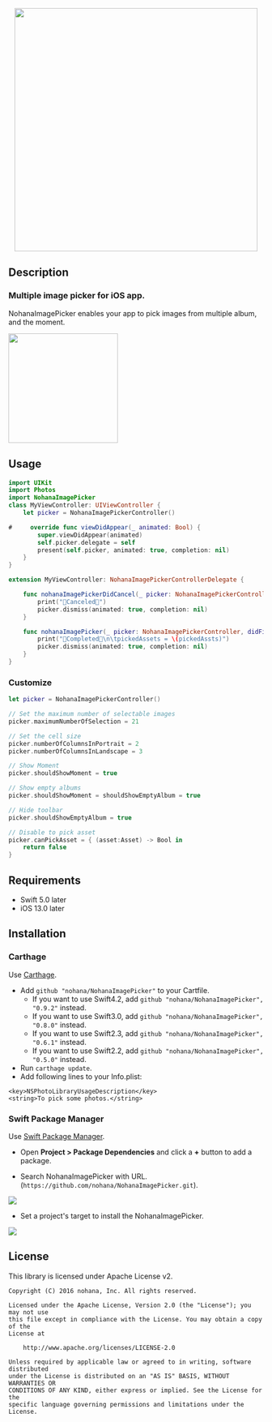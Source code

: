 <p align="center"><img src="./Images/logo.png" width="480" /></p>

## Description

### Multiple image picker for iOS app.

NohanaImagePicker enables your app to pick images from multiple album, and the moment.

<img src="./Images/collection.gif" width="216" />

## Usage

```swift
import UIKit
import Photos
import NohanaImagePicker
class MyViewController: UIViewController {
    let picker = NohanaImagePickerController()

#     override func viewDidAppear(_ animated: Bool) {
        super.viewDidAppear(animated)
        self.picker.delegate = self
        present(self.picker, animated: true, completion: nil)
    }
}

extension MyViewController: NohanaImagePickerControllerDelegate {

    func nohanaImagePickerDidCancel(_ picker: NohanaImagePickerController) {
        print("🐷Canceled🙅")
        picker.dismiss(animated: true, completion: nil)
    }

    func nohanaImagePicker(_ picker: NohanaImagePickerController, didFinishPickingPhotoKitAssets pickedAssts :[PHAsset]) {
        print("🐷Completed🙆\n\tpickedAssets = \(pickedAssts)")
        picker.dismiss(animated: true, completion: nil)
    }
}
```

### Customize

```swift
let picker = NohanaImagePickerController()

// Set the maximum number of selectable images
picker.maximumNumberOfSelection = 21

// Set the cell size
picker.numberOfColumnsInPortrait = 2
picker.numberOfColumnsInLandscape = 3

// Show Moment
picker.shouldShowMoment = true

// Show empty albums
picker.shouldShowMoment = shouldShowEmptyAlbum = true

// Hide toolbar
picker.shouldShowEmptyAlbum = true

// Disable to pick asset
picker.canPickAsset = { (asset:Asset) -> Bool in
    return false
}
```

## Requirements

- Swift 5.0 later
- iOS 13.0 later

## Installation

### Carthage

Use [Carthage](https://github.com/Carthage/Carthage).

- Add `github "nohana/NohanaImagePicker"` to your Cartfile.
  - If you want to use Swift4.2, add `github "nohana/NohanaImagePicker", "0.9.2"` instead.
  - If you want to use Swift3.0, add `github "nohana/NohanaImagePicker", "0.8.0"` instead.
  - If you want to use Swift2.3, add `github "nohana/NohanaImagePicker", "0.6.1"` instead.
  - If you want to use Swift2.2, add `github "nohana/NohanaImagePicker", "0.5.0"` instead.
- Run `carthage update`.
- Add following lines to your Info.plist:

```
<key>NSPhotoLibraryUsageDescription</key>
<string>To pick some photos.</string>
```

### Swift Package Manager
Use [Swift Package Manager](https://github.com/apple/swift-package-manager).

- Open **Project > Package Dependencies** and click a **+** button to add a package.

- Search NohanaImagePicker with URL.(`https://github.com/nohana/NohanaImagePicker.git`).
<img src="https://user-images.githubusercontent.com/5136313/210693382-019f9341-c1f9-4f2d-812b-fdaa5cbd4bf0.png">

- Set a project's target to install the NohanaImagePicker.
<img src="https://user-images.githubusercontent.com/5136313/210699957-2e07afbf-91b0-48c6-8e15-8bd0d0cc2014.jpg">


## License

This library is licensed under Apache License v2.

```
Copyright (C) 2016 nohana, Inc. All rights reserved.

Licensed under the Apache License, Version 2.0 (the "License"); you may not use
this file except in compliance with the License. You may obtain a copy of the
License at

    http://www.apache.org/licenses/LICENSE-2.0

Unless required by applicable law or agreed to in writing, software distributed
under the License is distributed on an "AS IS" BASIS, WITHOUT WARRANTIES OR
CONDITIONS OF ANY KIND, either express or implied. See the License for the
specific language governing permissions and limitations under the License.
```
